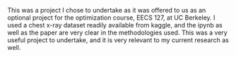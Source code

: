 This was a project I chose to undertake as it was offered to us as an optional project for the optimization course, EECS 127, 
at UC Berkeley. I used a chest x-ray dataset readily available from kaggle, and the ipynb as well as the paper are very clear in 
the methodologies used. This was a very useful project to undertake, and it is very relevant to my current research as well.
